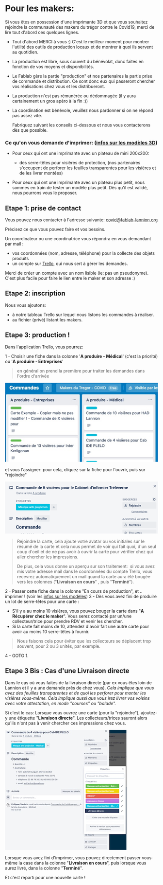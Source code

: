 Pour les makers:
================

Si vous êtes en possession d'une imprimante 3D
et que vous souhaitez rejoindre la communauté des makers du trégor contre le Covid19,
 merci de lire tout d'abord ces quelques lignes.

- Tout d'abord MERCI à vous :) C'est le meilleur moment pour montrer
  l'utilité des outils de production locaux et de montrer à quoi
  ils servent au quotidien.
- La production est libre, sous couvert du bénévolat, donc faites
  en fonction de vos moyens et disponibilités.
- Le Fablab gère la partie "production" et nos partenaires la partie
  prise de commande et distribution. 
  Ce sont donc eux qui passeront chercher vos réalisations chez vous et les distribueront.
- La production n'est pas rémunérée ou dédommagée (il y aura certainement un
  gros apéro à la fin :))
- La coordination est bénévole, veuillez nous pardonner si on ne répond pas
  assez vite. 
  
  Fabriquez suivant les conseils ci-dessous et nous vous contacterons dès que possible.
  
  
  
###   Ce qu'on vous demande d'imprimer: ([infos sur les modèles 3D](modeles3DCovid.md))
-  Pour ceux qui ont une imprimante avec un plateau de mini 200x200: 
   - des serre-têtes pour visières de protection, (nos partenaires s'occupent de perforer les feuilles transparentes pour les visières et de les livrer montées)

-  Pour ceux qui ont une imprimante avec un plateau plus petit, nous sommes en train de tester un modèle plus petit. Dès qu'il est validé, nous pourrons vous le proposer.



Etape 1: prise de contact
-----------

Vous pouvez nous contacter à l'adresse suivante: [covid@fablab-lannion.org](mailto://covid@fablab-lannion.org)

Précisez ce que vous pouvez faire et vos besoins.

Un coordinateur ou une coordinatrice vous répondra en vous demandant par mail :
-  vos coordonnées (nom, adresse, téléphone) pour la collecte des objets produits
-  un compte sur [Trello](https://trello.com),  qui nous sert à gérer les demandes.

  Merci de créer un compte avec un nom lisible (ie: pas un pseudonyme).
  C'est plus facile pour faire le lien entre le maker et son adresse :)


Etape 2: inscription
------------

Nous vous ajoutons:

- à notre tableau Trello sur lequel nous listons les commandes à réaliser.
- au fichier (privé) listant les makers.


Etape 3: production !
------

Dans l'application Trello, vous pourrez:

1 - Choisir une fiche dans la colonne '**A produire - Médical**' (c'est la priorité) ou '**A produire - Entreprises**'
> en général on prend la première pour traiter les demandes dans l'ordre d'arrivée

 ![trello-aproduire](./images/covid19/ColonnesAproduire.jpg)


 et vous l'assigner: pour cela, cliquez sur la fiche pour l'ouvrir, puis sur "rejoindre"
  
  ![trello-rejoindre](./images/covid19/trello1.png)
  
  

> Rejoindre la carte, cela ajoute votre avatar ou vos initiales sur le résumé de la carte et cela nous permet de voir qui fait quoi, 
>  d'un seul coup d'oeil et de ne pas avoir à ouvrir la carte pour vérifier chez qui aller chercher les impressions.
>  
> De plus, cela vous donne un aperçu sur son traitement:  si vous avez mis votre adresse mail dans le coordonnées du compte Trello, 
> vous recevrez automatiquement un mail quand la carte aura été bougée vers les colonnes ("**Livraison en cours**" , puis "**Terminé**"). 

 2 - Passer cette fiche dans la colonne "En cours de production", et .. imprimer !
   (voir les [infos sur les modèles](modeles3DCovid.md))
 3 -  Dès vous avez fini de produire un lot de serre-têtes pour une carte : 
 	
 - S'il y a au moins 10 visières, vous pouvez bouger la carte dans "**A Récupérer chez le maker**". 
Vous serez contacté par un/une collecteur/trice pour prendre RDV et venir les chercher.
 - Si la carte fait moins de 10, attendez d'avoir fait une autre carte pour avoir au moins 10 serre-têtes à fournir.

> Nous faisons cela pour éviter que les collecteurs se déplacent trop souvent, pour 2 ou 3 unités, par exemple.

4 - GOTO 1.



Etape 3 Bis : Cas d'une Livraison directe
------------------------------------------
Dans le cas où vous faites de la livraison directe (par ex vous êtes loin de Lannion et il y a une demande près de chez vous).
*Cela implique que vous avez des feuilles transparentes et de quoi les perforer pour monter les visières vous-même.
Cela implique aussi que vous irez livrer vos voisins avec votre attestation, en mode "courses" ou "balade".*

Si c'est le cas: Lorsque vous ouvrez une carte (pour la "rejoindre"), ajoutez-y une étiquette "**Livraison directe**". 
Les collecteurs/trices sauront alors qu'ils n'ont pas à venir chercher ces impressions chez vous.

![tiquettesTrello](./images/covid19/EtiquettesTrello.jpg)

Lorsque vous avez fini d'imprimer, vous pouvez directement passer vous-même la case dans la colonne "**Livraison en cours**", 
puis lorsque vous aurez livré, dans la colonne "**Terminé**".

Et c'est reparti pour une nouvelle carte !






